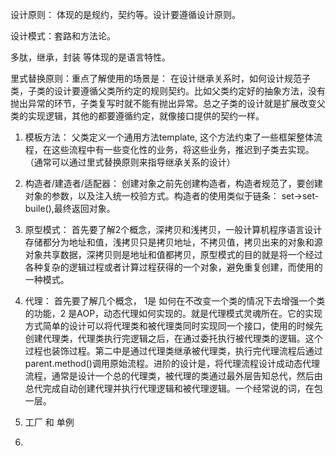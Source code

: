 设计原则： 体现的是规约，契约等。设计要遵循设计原则。

设计模式：套路和方法论。

多肽，继承，封装 等体现的是语言特性。


里式替换原则：重点了解使用的场景是： 
在设计继承关系时，如何设计规范子类，子类的设计要遵循父类所约定的规则契约。比如父类约定好的抽象方法，没有抛出异常的环节，子类复写时就不能有抛出异常。总之子类的设计就是扩展改变父类的实现逻辑，其他的都要遵循约定，就像接口提供的契约一样。


1. 模板方法： 父类定义一个通用方法template, 这个方法约束了一些框架整体流程，在这些流程中有一些变化性的业务，将这些业务，推迟到子类去实现。（通常可以通过里式替换原则来指导继承关系的设计）

2. 构造者/建造者/适配器： 创建对象之前先创建构造者，构造者规范了，要创建对象的参数，以及注入统一校验方式。构造者的使用类似于链条： set->set-buile(),最终返回对象。

3. 原型模式： 首先要了解2个概念，深拷贝和浅拷贝，一般计算机程序语言设计存储都分为地址和值，浅拷贝只是拷贝地址，不拷贝值，拷贝出来的对象和源对象共享数据，深拷贝则是地址和值都拷贝，原型模式的目的就是将一个经过各种复杂的逻辑过程或者计算过程获得的一个对象，避免重复创建，而使用的一种模式。

4. 代理： 首先要了解几个概念， 1是 如何在不改变一个类的情况下去增强一个类的功能，2 是AOP，动态代理如何实现的。就是代理模式灵魂所在。它的实现方式简单的设计可以将代理类和被代理类同时实现同一个接口，使用的时候先创建代理类，代理类执行完逻辑之后，在通过委托执行被代理类的逻辑。这个过程也装饰过程。第二中是通过代理类继承被代理类，执行完代理流程后通过 parent.method()调用原始流程。进阶的设计是，将代理流程设计成动态代理流程，通常是设计一个总的代理类，被代理的类通过最外层告知总代，然后由总代完成自动创建代理并执行代理逻辑和被代理逻辑。一个经常说的词，在包一层。

5. 工厂 和 单例 

6. 